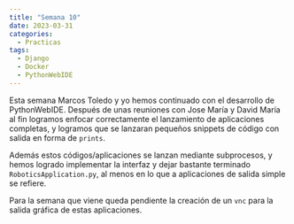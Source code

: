 ```yaml
---
title: "Semana 10"
date: 2023-03-31
categories:
  - Practicas
tags:
  - Django
  - Docker
  - PythonWebIDE
---
```


Esta semana Marcos Toledo y yo hemos continuado con el desarrollo de PythonWebIDE. Después de unas reuniones con Jose María y David María al fin logramos enfocar correctamente el lanzamiento de aplicaciones completas, y logramos que se lanzaran pequeños snippets de código con salida en forma de `prints`.

Además estos códigos/aplicaciones se lanzan mediante subprocesos, y hemos logrado implementar la interfaz y dejar bastante terminado `RoboticsApplication.py`, al menos en lo que a aplicaciones de salida simple se refiere.

Para la semana que viene queda pendiente la creación de un `vnc` para la salida gráfica de estas aplicaciones.